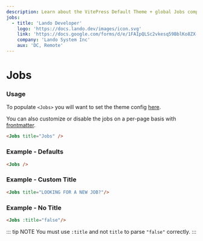```yaml
---
description: Learn about the VitePress Default Theme + global Jobs components.
jobs:
  - title: 'Lando Developer'
    logo: 'https://docs.lando.dev/images/icon.svg'
    link: 'https://docs.google.com/forms/d/e/1FAIpQLSc2vkesq59BblKo8ZX-R1hKTrHphh1kmsg4FgWV1WH5BKEjHQ/viewform'
    company: 'Lando System Inc'
    aux: 'DC, Remote'
---
```


# Jobs

### Usage

To populate `<Jobs>` you will want to set the theme config [here](../config/config.html#jobs).

You can also customize or disable the jobs on a per-page basis with [frontmatter](../config/frontmatter.html#jobs).

```html
<Jobs title="Jobs" />
```

### Example - Defaults

```html
<Jobs />
```

<Jobs />

### Example - Custom Title


```html
<Jobs title="LOOKING FOR A NEW JOB?"/>
```

<Jobs title="LOOKING FOR A NEW JOB?"/>

### Example - No Title

```html
<Jobs :title="false"/>
```

<Jobs :title="false"/>

::: tip NOTE
You must use `:title` and not `title` to parse `"false"` correctly.
:::
